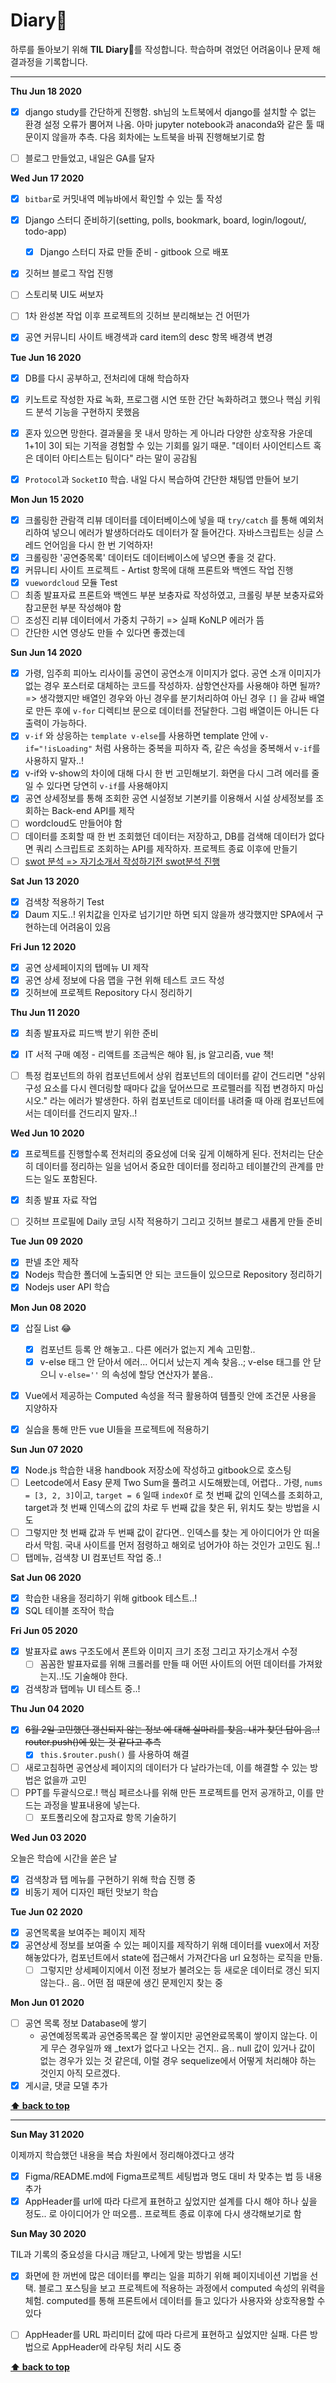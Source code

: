 # Diary📒

하루를 돌아보기 위해 **TIL Diary**📒를 작성합니다. 학습하며 겪었던 어려움이나 문제 해결과정을 기록합니다. 



---



**Thu Jun 18 2020**

- [x] django study를 간단하게 진행함. sh님의 노트북에서 django를 설치할 수 없는 환경 설정 오류가 뿜어져 나옴. 아마 jupyter notebook과 anaconda와 같은 툴 때문이지 않을까 추측. 다음 회차에는 노트북을 바꿔 진행해보기로 함
- [ ] 블로그 만들었고, 내일은 GA를 달자



**Wed Jun 17 2020**

- [x] `bitbar`로 커밋내역 메뉴바에서 확인할 수 있는 툴 작성
- [x] Django 스터디 준비하기(setting, polls, bookmark, board, login/logout/, todo-app)
  - [x] Django 스터디 자료 만들 준비 - gitbook 으로 배포
- [x] 깃허브 블로그 작업 진행
- [ ] 스토리북 UI도 써보자
- [ ] 1차 완성본 작업 이후 프로젝트의 깃허브 분리해보는 건 어떤가 
- [x] 공연 커뮤니티 사이트 배경색과 card item의 desc 항목 배경색 변경 



**Tue Jun 16 2020**

- [x] DB를 다시 공부하고, 전처리에 대해 학습하자
- [x] 키노트로 작성한 자료 녹화, 프로그램 시연 또한 간단 녹화하려고 했으나 핵심 키워드 분석 기능을 구현하지 못했음
- [x] 혼자 있으면 망한다. 결과물을 못 내서 망하는 게 아니라 다양한 상호작용 가운데 1+1이 3이 되는 기적을 경험할 수 있는 기회를 잃기 때문. "데이터 사이언티스트 혹은 데이터 아티스트는 팀이다" 라는 말이 공감됨 
- [x] `Protocol`과 `SocketIO` 학습. 내일 다시 복습하여 간단한 채팅앱 만들어 보기



**Mon Jun 15 2020**

- [x] 크롤링한 관람객 리뷰 데이터를 데이터베이스에 넣을 때 `try/catch` 를 통해 예외처리하여 넣으니 에러가 발생하더라도 데이터가 잘 들어간다. 자바스크립트는 싱글 스레드 언어임을 다시 한 번 기억하자!
- [x] 크롤링한 '공연중목록' 데이터도 데이터베이스에 넣으면 좋을 것 같다.
- [x] 커뮤니티 사이트 프로젝트 - Artist 항목에 대해 프론트와 백엔드 작업 진행
- [x] `vuewordcloud` 모듈 Test
- [ ] 최종 발표자료 프론트와 백엔드 부분 보충자료 작성하였고, 크롤링 부분 보충자료와 참고문헌 부분 작성해야 함
- [ ] 조성진 리뷰 데이터에서 가중치 구하기 => 실패 KoNLP 에러가 뜸
- [ ] 간단한 시연 영상도 만들 수 있다면 좋겠는데

**Sun Jun 14 2020**

- [x] 가령, 임주희 피아노 리사이틀 공연이 공연소개 이미지가 없다. 공연 소개 이미지가 없는 경우 포스터로 대체하는 코드를 작성하자. 삼항연산자를 사용해야 하면 될까? => 생각했지만 배열인 경우와 아닌 경우를 분기처리하여 아닌 경우 `[]` 을 감싸 배열로 만든 후에 `v-for` 디렉티브 문으로 데이터를 전달한다. 그럼 배열이든 아니든 다 출력이 가능하다.
- [x]  `v-if`  와 상응하는 `template v-else`를 사용하면 template 안에 `v-if="!isLoading"` 처럼 사용하는 중복을 피하자 즉, 같은 속성을 중복해서 `v-if`를 사용하지 말자..!
- [x] v-if와 v-show의 차이에 대해 다시 한 번 고민해보기. 화면을 다시 그려 에러를 줄일 수 있다면 당연히 `v-if`를 사용해야지
- [x] 공연 상세정보를 통해 조회한 공연 시설정보 기본키를 이용해서 시설 상세정보를 조회하는 Back-end API를 제작
- [ ] wordcloud도 만들어야 함
- [ ] 데이터를 조회할 때 한 번 조회했던 데이터는 저장하고, DB를 검색해 데이터가 없다면 쿼리 스크립트로 조회하는 API를 제작하자. 프로젝트 종료 이후에 만들기
- [ ] [swot 분석 => 자기소개서 작성하기전 swot분석 진행](https://app.lucidchart.com/documents#/templates?folder_id=) 

**Sat Jun 13 2020**

- [x] 검색창 적용하기 Test
- [x] Daum 지도..! 위치값을 인자로 넘기기만 하면 되지 않을까 생각했지만 SPA에서 구현하는데 어려움이 있음

**Fri Jun 12 2020**

- [x] 공연 상세페이지의 탭메뉴 UI 제작
- [x] 공연 상세 정보에 다음 맵을 구현 위해 테스트 코드 작성
- [x] 깃허브에 프로젝트 Repository 다시 정리하기

**Thu Jun 11 2020**

- [x] 최종 발표자료 피드백 받기 위한 준비

- [x] IT 서적 구매 예정 - 리액트를 조금씩은 해야 됨, js 알고리즘, vue 책!

- [ ] 특정 컴포넌트의 하위 컴포넌트에서 상위 컴포넌트의 데이터를 같이 건드리면 "상위 구성 요소를 다시 렌더링할 때마다 값을 덮어쓰므로 프로펠러를 직접 변경하지 마십시오." 라는 에러가 발생한다. 하위 컴포넌트로 데이터를 내려줄 때 아래 컴포넌트에서는 데이터를 건드리지 말자..!

  

**Wed Jun 10 2020**

- [x] 프로젝트를 진행할수록 전처리의 중요성에 더욱 깊게 이해하게 된다. 전처리는 단순히 데이터를 정리하는 일을 넘어서 중요한 데이터를 정리하고 테이블간의 관계를 만드는 일도 포함된다. 
- [x] 최종 발표 자료 작업
- [ ] 깃허브 프로필에 Daily 코딩 시작 적용하기 그리고 깃허브 블로그 새롭게 만들 준비



**Tue Jun 09 2020**

- [x] 판넬 초안 제작
- [x] Nodejs 학습한 폴더에 노출되면 안 되는 코드들이 있으므로 Repository 정리하기
- [x] Nodejs user API 학습

**Mon Jun 08 2020**

- [x] 삽질 List 😂

  - [x] 컴포넌트 등록 안 해놓고.. 다른 에러가 없는지 계속 고민함.. 
  - [x] v-else 태그 안 닫아서 에러... 어디서 났는지 계속 찾음..; v-else 태그를 안 닫으니 `v-else=''` 의 속성에 할당 연산자가 붙음..

- [x] Vue에서 제공하는 Computed 속성을 적극 활용하여 템플릿 안에 조건문 사용을 지양하자

- [x] 실습을 통해 만든 vue UI들을 프로젝트에 적용하기

  

**Sun Jun 07 2020**

- [x] Node.js 학습한 내용 handbook 저장소에 작성하고 gitbook으로 호스팅
- [ ]  Leetcode에서 Easy 문제 Two Sum을 풀려고 시도해봤는데, 어렵다..  가령, `nums = [3, 2, 3]`이고, `target = 6` 일때 `indexOf`  로 첫 번째 값의 인덱스를 조회하고, target과 첫 번째 인덱스의 값의 차로 두 번째 값을 찾은 뒤, 위치도 찾는 방법을 시도
  - [ ] 그렇지만 첫 번째 값과 두 번째 값이 같다면.. 인덱스를 찾는 게  아이디어가 안 떠올라서 막힘. 국내 사이트를 먼저 점령하고 해외로 넘어가야 하는 것인가 고민도 됨..!
- [ ] 탭메뉴, 검색창 UI 컴포넌트 작업 중..!

**Sat Jun 06 2020**

- [x] 학습한 내용을 정리하기 위해 gitbook 테스트..!
- [x] SQL 테이블 조작어 학습

**Fri Jun 05 2020**

- [x] 발표자료 aws 구조도에서 폰트와 이미지 크기 조정 그리고 자기소개서 수정
  - [ ] 꼼꼼한 발표자료를 위해 크롤러를 만들 때 어떤 사이트의 어떤 데이터를 가져왔는지..!도 기술해야 한다.
- [x] 검색창과 탭메뉴 UI 테스트 중..!

**Thu Jun 04 2020**

- [x] ~~6월 2일 고민했던 갱신되지 않는 정보 에 대해 실마리를 찾음. 내가 찾던 답이 음..! router.push()에 있는 것 같다고 추측~~
  - [x] `this.$router.push()` 를 사용하여 해결
- [ ] 새로고침하면 공연상세 페이지의 데이터가 다 날라가는데, 이를 해결할 수 있는 방법은 없을까 고민
- [ ] PPT를 두괄식으로.! 핵심 페르소나를 위해 만든 프로젝트를 먼저 공개하고, 이를 만드는 과정을 발표내용에 넣는다.
  - [ ] 포트폴리오에 참고자료 항목 기술하기

**Wed Jun 03 2020**

오늘은 학습에 시간을 쏟은 날

- [x] 검색창과 탭 메뉴를 구현하기 위해 학습 진행 중
- [x] 비동기 제어 디자인 패턴 맛보기 학습

**Tue Jun 02 2020**

- [x] 공연목록을 보여주는 페이지 제작
- [x] 공연상세 정보를 보여줄 수 있는 페이지를 제작하기 위해 데이터를 vuex에서 저장해놓았다가, 컴포넌트에서 state에 접근해서 가져간다음 url 요청하는 로직을 만듦.
  - [ ] 그렇지만 상세페이지에서 이전 정보가 불려오는 등 새로운 데이터로 갱신 되지 않는다.. 음.. 어떤 점 때문에 생긴 문제인지 찾는 중

**Mon Jun 01 2020**

- [ ] 공연 목록 정보 Database에 쌓기
  - 공연예정목록과 공연중목록은 잘 쌓이지만 공연완료목록이 쌓이지 않는다. 이게 무슨 경우일까 왜 _text가 없다고 나오는 건지.. 음.. null 값이 있거나 값이 없는 경우가 있는 것 같은데, 이럴 경우 sequelize에서 어떻게 처리해야 하는 것인지 아직 모르겠다.
- [x] 게시글, 댓글 모델 추가

**[⬆ back to top](#table-of-contents)**

---



**Sun May 31 2020**

이제까지 학습했던 내용을 복습 차원에서 정리해야겠다고 생각

- [x] Figma/README.md에 Figma프로젝트 세팅법과 명도 대비 차 맞추는 법 등 내용 추가
- [x] AppHeader를 url에 따라 다르게 표현하고 싶었지만 설계를 다시 해야 하나 싶을 정도.. 로 아이디어가 안 떠오름.. 프로젝트 종료 이후에 다시 생각해보기로 함

**Sun May 30 2020**

TIL과 기록의 중요성을 다시금 깨닫고, 나에게 맞는 방법을 시도!

- [x] 화면에 한 꺼번에 많은 데이터를 뿌리는 일을 피하기 위해 페이지네이션 기법을 선택. 블로그 포스팅을 보고 프로젝트에 적용하는 과정에서 computed 속성의 위력을 체험. computed를 통해 프론트에서 데이터를 들고 있다가 사용자와 상호작용할 수 있다 
- [ ] AppHeader를 URL 파리미터 값에 따라 다르게 표현하고 싶었지만 실패. 다른 방법으로 AppHeader에 라우팅 처리 시도 중



**[⬆ back to top](#table-of-contents)**